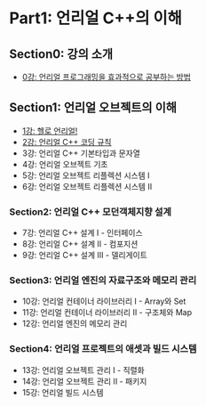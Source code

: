 # Part1: 언리얼 C++의 이해

## Section0: 강의 소개

- [0강: 언리얼 프로그래밍을 효과적으로 공부하는 방법](./Lecture0.md)

## Section1: 언리얼 오브젝트의 이해

- [1강: 헬로 언리얼!](./Lecture1.md)
- [2강: 언리얼 C++ 코딩 규칙](./Lecture2.md)
- 3강: 언리얼 C++ 기본타입과 문자열
- 4강: 언리얼 오브젝트 기초
- 5강: 언리얼 오브젝트 리플렉션 시스템 I
- 6강: 언리얼 오브젝트 리플렉션 시스템 II

### Section2: 언리얼 C++ 모던객체지향 설계

- 7강: 언리얼 C++ 설계 I - 인터페이스
- 8강: 언리얼 C++ 설계 II - 컴포지션
- 9강: 언리얼 C++ 설계 III - 델리게이트

### Section3: 언리얼 엔진의 자료구조와 메모리 관리

- 10강: 언리얼 컨테이너 라이브러리 I - Array와 Set
- 11강: 언리얼 컨테이너 라이브러리 II - 구조체와 Map
- 12강: 언리얼 엔진의 메모리 관리

### Section4: 언리얼 프로젝트의 애셋과 빌드 시스템

- 13강: 언리얼 오브젝트 관리 I - 직렬화
- 14강: 언리얼 오브젝트 관리 II - 패키지
- 15강: 언리얼 빌드 시스템